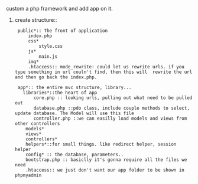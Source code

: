custom a php framework and add app on it.
1. create structure:: 

        public*:: The front of application
            index.php
            css*
                style.css
            js*
                main.js
            img*
            .htaccess:: mode_rewrite: could let us rewrite urls. if you type something in url couln't find, then this will  rewrite the url and then go back the index.php. 
        
        app*:: the entire mvc structure, library...
          libraries*::the heart of app
              core.php :: looking urls, pulling out what need to be pulled out
              database.php ::pdo class, include couple methods to select, update database. The Model will use this file
              controller.php ::we can easilly load models and views from other controllers
           models*
           views*
           controllers*
           helpers*::for small things. like redirect helper, session helper
           config* :: the database, parameters..
           bootstrap.php :: basiclly it's gonna require all the files we need
           .htaccess:: we just don't want our app folder to be shown in phpmyadmin
           
